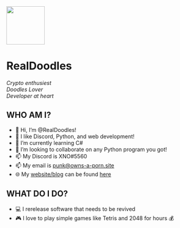 <img src="https://avatars.githubusercontent.com/u/99136302?v=4" width="100" height="100">

# RealDoodles

<em>Crypto enthusiest</em>
<br />
<em>Doodles Lover</em>
<br />
<em>Developer at heart</em>
<br />

WHO AM I?
---------

- 👋 Hi, I’m @RealDoodles!
- 👀 I like Discord, Python, and web development!
- 🌱 I’m currently learning C#
- 💞️ I’m looking to collaborate on any Python program you got!
- 📫 My Discord is XNO#5560
- 📫 My email is <punk@owns-a-porn.site>
- 🌐 My [website/blog](http://a1dan.lol/) can be found [here](http://a1dan.lol)

WHAT DO I DO?
-------------

- 💻 I rerelease software that needs to be revived
- 🎮 I love to play simple games like Tetris and 2048 for hours
💰

<!---
RealDoodles/RealDoodles is a ✨ special ✨ repository because its `README.md` (this file) appears on your GitHub profile.
You can click the Preview link to take a look at your changes.
--->

